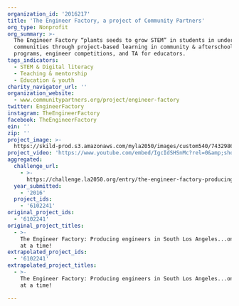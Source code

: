 ```yaml
---
organization_id: '2016217'
title: 'The Engineer Factory, a project of Community Partners'
org_type: Nonprofit
org_summary: >-
  The Engineer Factory “plants seeds to grow STEM” in students in underserved
  communities through project-based learning in community & afterschool
  programs, engineer competitions, and TA for educators.
tags_indicators:
  - STEM & Digital literacy
  - Teaching & mentorship
  - Education & youth
charity_navigator_url: ''
organization_website:
  - www.communitypartners.org/project/engineer-factory
twitter: EngineerFactory
instagram: TheEngineerFactory
facebook: TheEngineerFactory
ein: ''
zip: ''
project_image: >-
  https://skild-prod.s3.amazonaws.com/myla2050/images/custom540/7432986155741-team90.jpg
project_video: 'https://www.youtube.com/embed/IgcIdSHSnMc?rel=0&amp;showinfo=0'
aggregated:
  challenge_url:
    - >-
      https://challenge.la2050.org/entry/the-engineer-factory-producing-engineers-in-south-los-angeles-one-student-at-a-time!
  year_submitted:
    - '2016'
  project_ids:
    - '6102241'
original_project_ids:
  - '6102241'
original_project_titles:
  - >-
    The Engineer Factory: Producing engineers in South Los Angeles...one student
    at a time!
extrapolated_project_ids:
  - '6102241'
extrapolated_project_titles:
  - >-
    The Engineer Factory: Producing engineers in South Los Angeles...one student
    at a time!

---
```

